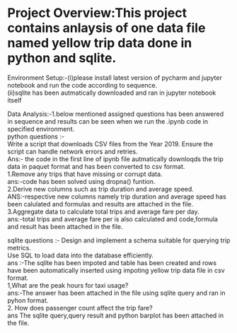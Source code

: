 # Project Overview:This project contains anlaysis  of  one data file named yellow trip data done  in python and sqlite.

 Environment Setup:-(i)please install latest version of pycharm and jupyter notebook and run the code according to sequence.<br/>
 (ii)sqlite has been autmatically downloaded and ran in jupyter notebook itself<br/>

Data Analysis:-1.below mentioned assigned questions has been answered in sequence and results can be seen when we run the .ipynb code in specified environment.<br/>
python questions :-<br/>
Write a script that downloads CSV files from the Year 2019.
Ensure the script can handle network errors and retries.<br/>
Ans:- the code in the first line of ipynb file autmatically downloqds the trip data in paquet format and has been converted to csv format.<br/>
1.Remove any trips that have missing or corrupt data.<br/>
ans:-code has been solved using dropna() funtion.<br/>
2.Derive new columns such as trip duration and average speed.<br/>
ANS:-respective new columns namely trip duration and average speed has been calulated and formulas and results are attached in the file.<br/>
3.Aggregate data to calculate total trips and average fare per day.<br/>
ans:-total trips and average fare per is also calculated and code,formula and result has been attached in the file.<br/>

sqlite questions :-
Design and implement a schema suitable for querying trip metrics.<br/>
Use SQL to load data into the database efficiently.<br/>
ans :-The sqlite has been impoted and table has been created and rows have been automatically inserted using  impoting yellow trip data file in csv format.<br/>
1,What are the peak hours for taxi usage?<br/>
ans:-The answer has been attached in the file using sqlite query and ran in pyhon format.<br/>
2. How does passenger count affect the trip fare?<br/>
ans The sqlite query,query result and python barplot has been attached in the file.<br/>


 

 
